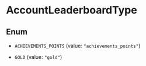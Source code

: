 

# AccountLeaderboardType

## Enum


* `ACHIEVEMENTS_POINTS` (value: `"achievements_points"`)

* `GOLD` (value: `"gold"`)



